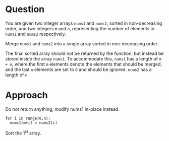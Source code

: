 # Question
You are given two integer arrays ```nums1``` and ```nums2```, sorted in non-decreasing order, and two integers ```m``` and ```n```, representing the number of elements in ```nums1``` and ```nums2``` respectively.

Merge ```nums1``` and ```nums2``` into a single array sorted in non-decreasing order.

The final sorted array should not be returned by the function, but instead be stored inside the array ```nums1```. 
To accommodate this, ```nums1``` has a length of ```m + n```, where the first ```m``` elements denote the elements that should be merged, and the last ```n``` elements are set to ```0``` and should be ignored. 
```nums2``` has a length of ```n```.

# Approach
Do not return anything, modify nums1 in-place instead.
 
```
for i in range(0,n):
  nums1[m+i] = nums2[i]
```

Sort the 1<sup>st</sup> array.

